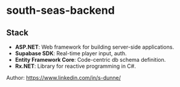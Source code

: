# south-seas-backend

## Stack
- **ASP.NET**: Web framework for building server-side applications.
- **Supabase SDK**: Real-time player input, auth.
- **Entity Framework Core**: Code-centric db schema definition. 
- **Rx.NET**: Library for reactive programming in C#.

Author: https://www.linkedin.com/in/s-dunne/